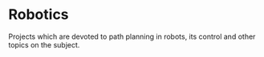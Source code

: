 # Robotics
Projects which are devoted to path planning in robots, its control and other topics on the subject.
